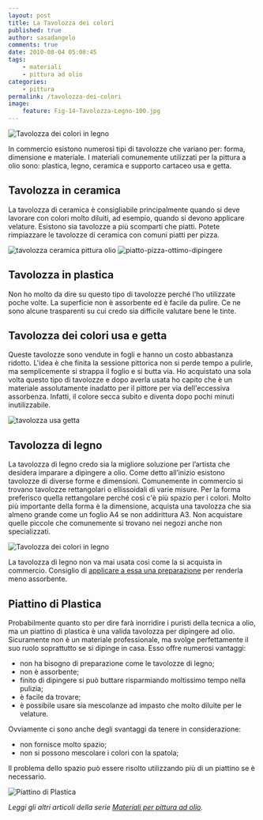 ```yaml
---
layout: post
title: La Tavolozza dei colori
published: true
author: sasadangelo
comments: true
date: 2010-08-04 05:08:45
tags:
    - materiali
    - pittura ad olio
categories:
    - pittura
permalink: /tavolozza-dei-colori
image:
    feature: Fig-14-Tavolozza-Legno-100.jpg
---
```


![Tavolozza dei colori in legno](https://www.disegnoepittura.it/wp-content/uploads/Fig-14-Tavolozza-Legno-100.jpg)

In commercio esistono numerosi tipi di tavolozze che variano per: forma, dimensione e materiale. I materiali comunemente utilizzati per la pittura a olio sono: plastica, legno, ceramica e supporto cartaceo usa e getta.

## Tavolozza in ceramica

La tavolozza di ceramica è consigliabile principalmente quando si deve lavorare con colori molto diluiti, ad esempio, quando si devono applicare velature. Esistono sia tavolozze a più scomparti che piatti. Potete rimpiazzare le tavolozze di ceramica con comuni piatti per pizza.

![tavolozza ceramica pittura olio](https://www.disegnoepittura.it/wp-content/uploads/tavolozza-ceramica-pittura-olio.jpg "tavolozza ceramica pittura olio") ![](https://www.disegnoepittura.it/wp-content/uploads/piatto-pizza-ottimo-dipingere.jpg "piatto-pizza-ottimo-dipingere")

## Tavolozza in plastica

Non ho molto da dire su questo tipo di tavolozze perché l’ho utilizzate poche volte. La superficie non è assorbente ed è facile da pulire. Ce ne sono alcune trasparenti su cui credo sia difficile valutare bene le tinte.

## Tavolozza dei colori usa e getta

Queste tavolozze sono vendute in fogli e hanno un costo abbastanza ridotto. L'idea è che finita la sessione pittorica non si perde tempo a pulirle, ma semplicemente si strappa il foglio e si butta via. Ho acquistato una sola volta questo tipo di tavolozze e dopo averla usata ho capito che è un materiale assolutamente inadatto per il pittore per via dell'eccessiva assorbenza. Infatti, il colore secca subito e diventa dopo pochi minuti inutilizzabile.

![tavolozza usa getta](https://www.disegnoepittura.it/wp-content/uploads/tavolozza-usa-getta.jpg "tavolozza usa getta")

## Tavolozza di legno

La tavolozza di legno credo sia la migliore soluzione per l’artista che desidera imparare a dipingere a olio. Come detto all’inizio esistono tavolozze di diverse forme e dimensioni. Comunemente in commercio si trovano tavolozze rettangolari o ellissoidali di varie misure. Per la forma preferisco quella rettangolare perché così c'è più spazio per i colori. Molto più importante della forma è la dimensione, acquista una tavolozza che sia almeno grande come un foglio A4 se non addirittura A3. Non acquistare quelle piccole che comunemente si trovano nei negozi anche non specializzati.

![Tavolozza dei colori in legno](https://www.disegnoepittura.it/wp-content/uploads/pulire-tavolozza-9.jpg "Tavolozza dei colori in legno")

La tavolozza di legno non va mai usata così come la si acquista in commercio. Consiglio di [applicare a essa una preparazione](https://www.disegnoepittura.it/tavolozza-dei-colori-olio/) per renderla meno assorbente.

## Piattino di Plastica

Probabilmente quanto sto per dire farà inorridire i puristi della tecnica a olio, ma un piattino di plastica è una valida tavolozza per dipingere ad olio. Sicuramente non è un materiale professionale, ma svolge perfettamente il suo ruolo soprattutto se si dipinge in casa. Esso offre numerosi vantaggi:

- non ha bisogno di preparazione come le tavolozze di legno;
- non è assorbente;
- finito di dipingere si può buttare risparmiando moltissimo tempo nella pulizia;
- è facile da trovare;
- è possibile usare sia mescolanze ad impasto che molto diluite per le velature.

Ovviamente ci sono anche degli svantaggi da tenere in considerazione:

- non fornisce molto spazio;
- non si possono mescolare i colori con la spatola;

Il problema dello spazio può essere risolto utilizzando più di un piattino se è necessario.

![Piattino di Plastica](https://www.disegnoepittura.it/wp-content/uploads/Fig-15-Piattino-Plastica-450.jpg)

_Leggi gli altri articoli della serie [Materiali per pittura ad olio](/materiali-per-pittura-ad-olio/ "Materiali per pittura ad olio")._
